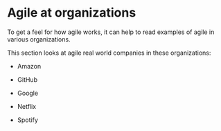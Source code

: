 # Agile at organizations

To get a feel for how agile works, it can help to read examples of agile in various organizations.

This section looks at agile real world companies in these organizations:

* Amazon

* GitHub

* Google

* Netflix

* Spotify
